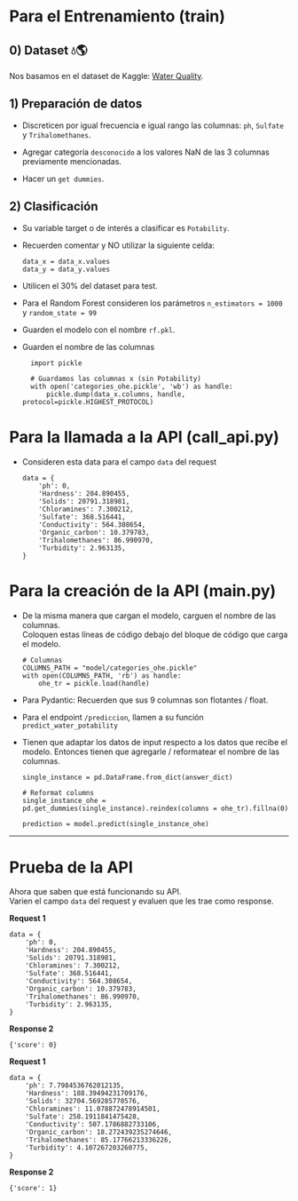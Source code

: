 # Para el Entrenamiento (train)

## 0) Dataset 💧🌎

Nos basamos en el dataset de Kaggle: [Water Quality](https://www.kaggle.com/datasets/adityakadiwal/water-potability).

## 1) Preparación de datos
- Discreticen por igual frecuencia e igual rango las columnas: `ph`, `Sulfate` y `Trihalomethanes`.

- Agregar categoría `desconocido` a los valores NaN de las 3 columnas previamente mencionadas.

- Hacer un `get dummies`.

## 2) Clasificación
- Su variable target o de interés a clasificar es `Potability`.

- Recuerden comentar y NO utilizar la siguiente celda:
    ```
    data_x = data_x.values
    data_y = data_y.values
    ``` 

- Utilicen el 30% del dataset para test.

- Para el Random Forest consideren los parámetros `n_estimators = 1000` y `random_state = 99`

- Guarden el modelo con el nombre `rf.pkl`.

- Guarden el nombre de las columnas
  ```
    import pickle

    # Guardamos las columnas x (sin Potability)
    with open('categories_ohe.pickle', 'wb') as handle:
        pickle.dump(data_x.columns, handle, protocol=pickle.HIGHEST_PROTOCOL)
  ```

# Para la llamada a la API (call_api.py)
- Consideren esta data para el campo `data` del request
    ```
    data = {
        'ph': 0,
        'Hardness': 204.890455,
        'Solids': 20791.318981,
        'Chloramines': 7.300212,
        'Sulfate': 368.516441,
        'Conductivity': 564.308654,
        'Organic_carbon': 10.379783,
        'Trihalomethanes': 86.990970,
        'Turbidity': 2.963135,
    }
    ```


# Para la creación de la API (main.py)

- De la misma manera que cargan el modelo, carguen el nombre de las columnas.
<br>Coloquen estas líneas de código debajo del bloque de código que carga el modelo.
    ```
    # Columnas
    COLUMNS_PATH = "model/categories_ohe.pickle"
    with open(COLUMNS_PATH, 'rb') as handle:
        ohe_tr = pickle.load(handle)
    ```

- Para Pydantic: Recuerden que sus 9 columnas son flotantes / float.

- Para el endpoint `/prediccion`, llamen a su función `predict_water_potability`

- Tienen que adaptar los datos de input respecto a los datos que recibe el modelo. Entonces tienen que agregarle / reformatear el nombre de las columnas.
    ```
    single_instance = pd.DataFrame.from_dict(answer_dict)

    # Reformat columns
    single_instance_ohe = pd.get_dummies(single_instance).reindex(columns = ohe_tr).fillna(0)
    
    prediction = model.predict(single_instance_ohe)
    ```

---
# Prueba de la API

Ahora que saben que está funcionando su API. 
<br>Varien el campo `data` del request y evaluen que les trae como response.

**Request 1**
```
data = {
    'ph': 0,
    'Hardness': 204.890455,
    'Solids': 20791.318981,
    'Chloramines': 7.300212,
    'Sulfate': 368.516441,
    'Conductivity': 564.308654,
    'Organic_carbon': 10.379783,
    'Trihalomethanes': 86.990970,
    'Turbidity': 2.963135,
}
```
**Response 2**
```
{'score': 0}
```

**Request 1**
```
data = {
    'ph': 7.7984536762012135,
    'Hardness': 188.39494231709176,
    'Solids': 32704.569285770576,
    'Chloramines': 11.078872478914501,
    'Sulfate': 258.1911841475428,
    'Conductivity': 507.1786882733106,
    'Organic_carbon': 18.272439235274646,
    'Trihalomethanes': 85.17766213336226,
    'Turbidity': 4.107267203260775,
}
```

**Response 2**
```
{'score': 1}
```